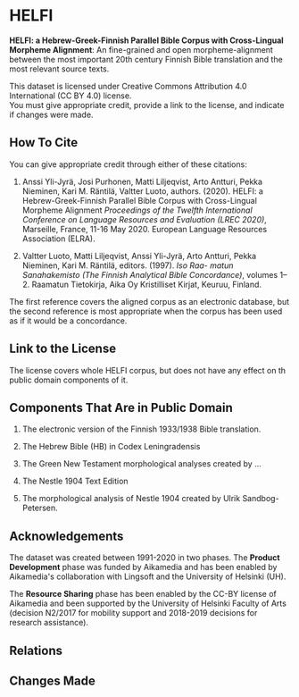 # HELFI
**HELFI: a Hebrew-Greek-Finnish Parallel Bible Corpus with Cross-Lingual Morpheme Alignment**:  An fine-grained and open morpheme-alignment between the most important 20th century Finnish Bible translation and the most relevant source texts.

This dataset is licensed under Creative Commons Attribution 4.0 International (CC BY 4.0) license.  
You must give appropriate credit, provide a link to the license, and indicate if changes were made. 

## How To Cite

You can give appropriate credit through either of these citations:

1. Anssi Yli-Jyrä, Josi Purhonen, Matti Liljeqvist, Arto Antturi, Pekka Nieminen, Kari M. Räntilä, Valtter Luoto, authors. (2020).  HELFI: a Hebrew-Greek-Finnish Parallel Bible Corpus with Cross-Lingual Morpheme Alignment  _Proceedings of the Twelfth International Conference on Language Resources and Evaluation (LREC 2020)_, Marseille, France, 11-16 May 2020. European Language Resources Association (ELRA).

1. Valtter Luoto, Matti Liljeqvist, Anssi Yli-Jyrä, Arto Antturi, Pekka Nieminen, Kari M. Räntilä, editors. (1997). _Iso Raa- matun Sanahakemisto (The Finnish Analytical Bible Concordance)_, volumes 1–2. Raamatun Tietokirja, Aika Oy Kristilliset Kirjat, Keuruu, Finland.

The first reference covers the aligned corpus as an electronic database, but the second reference is most appropriate when the corpus has been used as if it would be a concordance.

## Link to the License

The license covers whole HELFI corpus, but does not have any effect on th public domain components of it.

## Components That Are in Public Domain

1. The electronic version of the Finnish 1933/1938 Bible translation.

2. The Hebrew Bible (HB) in Codex Leningradensis

3. The Green New Testament morphological analyses created by ...

4. The Nestle 1904 Text Edition

5. The morphological analysis of Nestle 1904 created by Ulrik Sandbog-Petersen.

## Acknowledgements

The dataset was created between 1991-2020 in two phases.  The **Product Development** phase was funded by Aikamedia and has been enabled by Aikamedia's collaboration with Lingsoft and the University of Helsinki (UH).

The **Resource Sharing** phase has been enabled by the CC-BY license of Aikamedia and been supported by the University of Helsinki Faculty of Arts (decision N2/2017 for mobility support and 2018-2019 decisions for research assistance).   

## Relations

## Changes Made 

